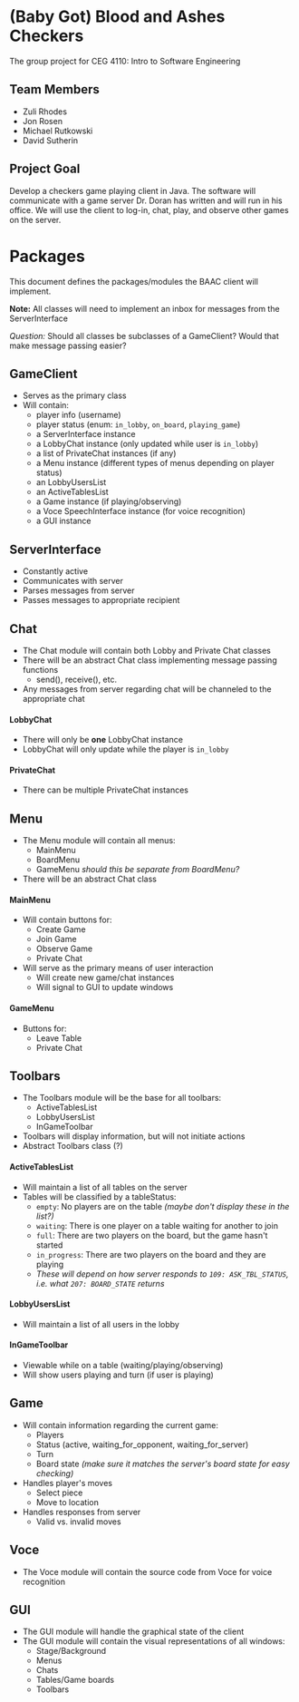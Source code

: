 # (Baby Got) Blood and Ashes Checkers
The group project for CEG 4110: Intro to Software Engineering

## Team Members
* Zuli Rhodes
* Jon Rosen
* Michael Rutkowski
* David Sutherin

## Project Goal
Develop a checkers game playing client in Java. The software will communicate with a game server Dr. Doran has written and will run in his office. We will use the client to log-in, chat, play, and observe other games on the server.

# Packages

This document defines the packages/modules the BAAC client will implement.

**Note:** All classes will need to implement an inbox for messages from the ServerInterface

*Question:* Should all classes be subclasses of a GameClient? Would that make message passing easier?

## GameClient
* Serves as the primary class
* Will contain:
  * player info (username)
  * player status (enum: ```in_lobby```, ```on_board```, ```playing_game```)
  * a ServerInterface instance
  * a LobbyChat instance (only updated while user is ```in_lobby```)
  * a list of PrivateChat instances (if any)
  * a Menu instance (different types of menus depending on player status)
  * an LobbyUsersList
  * an ActiveTablesList
  * a Game instance (if playing/observing)
  * a Voce SpeechInterface instance (for voice recognition)
  * a GUI instance

## ServerInterface
* Constantly active
* Communicates with server
* Parses messages from server
* Passes messages to appropriate recipient

## Chat
* The Chat module will contain both Lobby and Private Chat classes
* There will be an abstract Chat class implementing message passing functions
  * send(), receive(), etc.
* Any messages from server regarding chat will be channeled to the appropriate chat

#### LobbyChat
* There will only be **one** LobbyChat instance
* LobbyChat will only update while the player is ```in_lobby```

#### PrivateChat
* There can be multiple PrivateChat instances

## Menu
* The Menu module will contain all menus:
  * MainMenu
  * BoardMenu
  * GameMenu *should this be separate from BoardMenu?*
* There will be an abstract Chat class

#### MainMenu
* Will contain buttons for:
  * Create Game
  * Join Game
  * Observe Game
  * Private Chat
* Will serve as the primary means of user interaction
  * Will create new game/chat instances
  * Will signal to GUI to update windows

#### GameMenu
* Buttons for:
  * Leave Table
  * Private Chat

## Toolbars
* The Toolbars module will be the base for all toolbars:
  * ActiveTablesList
  * LobbyUsersList
  * InGameToolbar
* Toolbars will display information, but will not initiate actions
* Abstract Toolbars class (?)

#### ActiveTablesList
* Will maintain a list of all tables on the server
* Tables will be classified by a tableStatus:
  * ```empty```: No players are on the table *(maybe don't display these in the list?)*
  * ```waiting```: There is one player on a table waiting for another to join
  * ```full```: There are two players on the board, but the game hasn't started
  * ```in_progress```: There are two players on the board and they are playing
  * *These will depend on how server responds to ```109: ASK_TBL_STATUS```, i.e. what ```207: BOARD_STATE``` returns*

#### LobbyUsersList
* Will maintain a list of all users in the lobby

#### InGameToolbar
* Viewable while on a table (waiting/playing/observing)
* Will show users playing and turn (if user is playing)

## Game
* Will contain information regarding the current game:
  * Players
  * Status (active, waiting_for_opponent, waiting_for_server)
  * Turn
  * Board state *(make sure it matches the server's board state for easy checking)*
* Handles player's moves
  * Select piece
  * Move to location
* Handles responses from server
  * Valid vs. invalid moves

## Voce
* The Voce module will contain the source code from Voce for voice recognition

## GUI
* The GUI module will handle the graphical state of the client
* The GUI module will contain the visual representations of all windows:
  * Stage/Background
  * Menus
  * Chats
  * Tables/Game boards
  * Toolbars
